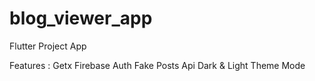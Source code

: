 # blog_viewer_app

Flutter Project App

Features : 
Getx 
Firebase Auth
Fake Posts Api 
Dark & Light Theme Mode
